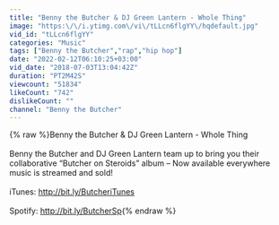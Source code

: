 ```yaml
---
title: "Benny the Butcher & DJ Green Lantern - Whole Thing"
image: "https:\/\/i.ytimg.com\/vi\/tLLcn6flgYY\/hqdefault.jpg"
vid_id: "tLLcn6flgYY"
categories: "Music"
tags: ["Benny the Butcher","rap","hip hop"]
date: "2022-02-12T06:10:25+03:00"
vid_date: "2018-07-03T13:04:42Z"
duration: "PT2M42S"
viewcount: "51834"
likeCount: "742"
dislikeCount: ""
channel: "Benny the Butcher"
---
```

{% raw %}Benny the Butcher &amp; DJ Green Lantern - Whole Thing<br /><br />Benny the Butcher and DJ Green Lantern team up to bring you their collaborative “Butcher on Steroids” album – Now available everywhere music is streamed and sold!<br /><br />iTunes: <a rel="nofollow" target="blank" href="http://bit.ly/ButcheriTunes">http://bit.ly/ButcheriTunes</a><br /><br />Spotify: <a rel="nofollow" target="blank" href="http://bit.ly/ButcherSp">http://bit.ly/ButcherSp</a>{% endraw %}
